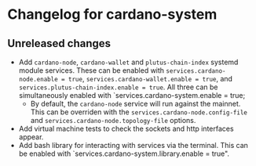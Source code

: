 # Changelog for cardano-system

## Unreleased changes

* Add `cardano-node`, `cardano-wallet` and `plutus-chain-index` systemd
module services. These can be enabled with `services.cardano-node.enable =
true`, `services.cardano-wallet.enable = true`, and
`services.plutus-chain-index.enable = true`. All three can be simultaneously
enabled with `services.cardano-system.enable = true;
  * By default, the `cardano-node` service will run against the mainnet. This can
be overriden with the `services.cardano-node.config-file` and
`services.cardano-node.topology-file` options.
* Add virtual machine tests to check the sockets and http interfaces appear.
* Add bash library for interacting with services via the terminal. This can be enabled
 with `services.cardano-system.library.enable = true".
